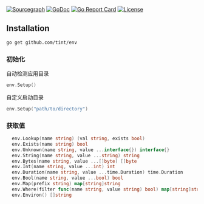 [![Sourcegraph](https://sourcegraph.com/github.com/tint/env/-/badge.svg?style=flat-square)](https://sourcegraph.com/github.com/tint/env?badge)
[![GoDoc](http://img.shields.io/badge/go-documentation-blue.svg?style=flat-square)](https://pkg.go.dev/github.com/tint/env)
[![Go Report Card](https://goreportcard.com/badge/github.com/tint/env?style=flat-square)](https://goreportcard.com/report/github.com/tint/env)
[![License](http://img.shields.io/badge/license-mit-blue.svg?style=flat-square)](https://raw.githubusercontent.com/tint/env/master/LICENSE)

## Installation

```sh
go get github.com/tint/env
```

### 初始化

自动检测应用目录

```go
env.Setup()
```

自定义启动目录

```go
env.Setup("path/to/directory")
```

### 获取值

```go
  env.Lookup(name string) (val string, exists bool)
  env.Exists(name string) bool
  env.Unknown(name string, value ...interface{}) interface{}
  env.String(name string, value ...string) string
  env.Bytes(name string, value ...[]byte) []byte
  env.Int(name string, value ...int) int
  env.Duration(name string, value ...time.Duration) time.Duration
  env.Bool(name string, value ...bool) bool
  env.Map(prefix string) map[string]string
  env.Where(filter func(name string, value string) bool) map[string]string
  env.Environ() []string
```
